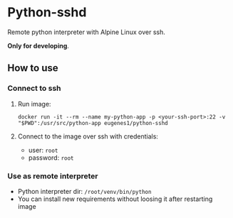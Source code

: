 # Python-sshd

Remote python interpreter with Alpine Linux over ssh.

**Only for developing**.

## How to use

### Connect to ssh

1. Run image:

    ```{r, engine='bash'}
    docker run -it --rm --name my-python-app -p <your-ssh-port>:22 -v "$PWD":/usr/src/python-app eugenes1/python-sshd
    ```
    
2. Connect to the image over ssh with credentials:

    * user: `root`
    * password: `root`

### Use as remote interpreter

- Python interpreter dir: `/root/venv/bin/python`
- You can install new requirements without loosing it after restarting image
